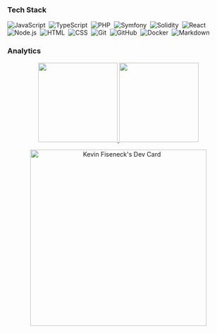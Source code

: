 ### Tech Stack

![JavaScript](https://img.shields.io/badge/-JavaScript-05122A?style=flat&logo=javascript)&nbsp;
![TypeScript](https://img.shields.io/badge/-TypeScript-05122A?style=flat&logo=TypeScript&logoColor=FFA518)&nbsp;
![PHP](https://img.shields.io/badge/-PHP-05122A?style=flat&logo=PHP&logoColor=A8B9CC)&nbsp;
![Symfony](https://img.shields.io/badge/-Symfony-05122A?style=flat&logo=Symfony&logoColor=A8B9CC)&nbsp;
![Solidity](https://img.shields.io/badge/-Solidity-05122A?style=flat&logo=Solidity)&nbsp;
![React](https://img.shields.io/badge/-React-05122A?style=flat&logo=react)&nbsp;
![Node.js](https://img.shields.io/badge/-Node.js-05122A?style=flat&logo=node.js)&nbsp;
![HTML](https://img.shields.io/badge/-HTML-05122A?style=flat&logo=HTML5)&nbsp;
![CSS](https://img.shields.io/badge/-CSS-05122A?style=flat&logo=CSS3&logoColor=1572B6)&nbsp;
![Git](https://img.shields.io/badge/-Git-05122A?style=flat&logo=git)&nbsp;
![GitHub](https://img.shields.io/badge/-GitHub-05122A?style=flat&logo=github)&nbsp;
![Docker](https://img.shields.io/badge/-Docker-05122A?style=flat&logo=Docker)&nbsp;
![Markdown](https://img.shields.io/badge/-Markdown-05122A?style=flat&logo=markdown)

### Analytics

<p align="center">
  <a href="https://github.com/keized">
    <img height="180em" src="https://github-readme-stats-eight-theta.vercel.app/api?username=keized&show_icons=true&theme=tokyonight&include_all_commits=true&count_private=true"/>
    <img height="180em" src="https://github-readme-stats-eight-theta.vercel.app/api/top-langs/?username=keized&layout=compact&langs_count=8&theme=tokyonight"/>
  </a>
</p>

<p align="center">
<a href="https://app.daily.dev/KeiZed"><img src="https://api.daily.dev/devcards/6bcd50a69de34cc7a9ced13186abad4d.png?r=om4" width="400" alt="Kevin Fiseneck's Dev Card"/></a>
</p>

